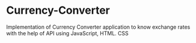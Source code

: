 # Currency-Converter
Implementation of Currency Converter application to know exchange rates with the help of  API  using JavaScript, HTML. CSS
